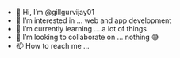 - 👋 Hi, I’m @gillgurvijay01
- 👀 I’m interested in ... web and app development
- 🌱 I’m currently learning ... a lot of things
- 💞️ I’m looking to collaborate on ... nothing 😅
- 📫 How to reach me ...

<!---
gillgurvijay01/gillgurvijay01 is a ✨ special ✨ repository because its `README.md` (this file) appears on your GitHub profile.
You can click the Preview link to take a look at your changes.
--->
